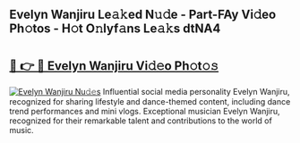 ## Evelyn Wanjiru Le𝚊𝚔ed N𝚞𝚍e - Part-FAy Vi𝚍eo Ph𝚘tos - H𝚘t O𝚗lyf𝚊ns Le𝚊𝚔s dtNA4

# <h2><a href="http://hf0h7o.feru.top/?c=Evelyn+Wanjiru">🔗 👉 🔴 Evelyn Wanjiru Vi𝚍𝚎o Ph𝚘t𝚘𝚜</a></h2>

[![Evelyn Wanjiru Nu𝚍𝚎s](https://i.imgur.com/0TWrTi3.gif)](http://hf0h7o.feru.top/?c=Evelyn+Wanjiru)
Influential social media personality Evelyn Wanjiru, recognized for sharing lifestyle and dance-themed content, including dance trend performances and mini vlogs. Exceptional musician Evelyn Wanjiru, recognized for their remarkable talent and contributions to the world of music. 
